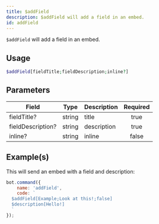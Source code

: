```yaml
---
title: $addField
description: $addField will add a field in an embed.
id: addField
---
```


`$addField` will add a field in an embed.

## Usage

```php
$addField[fieldTitle;fieldDescription;inline?]
```

## Parameters

| Field             | Type   | Description | Required |
|-------------------|--------|-------------|:--------:|
| fieldTitle?       | string | title       |   true   |
| fieldDescription? | string | description |   true   |
| inline?           | string | inline      |  false   |

## Example(s)

This will send an embed with a field and description:

```javascript
bot.command({
    name: 'addField',
    code: `
  $addField[Example;Look at this!;false]
  $description[Hello!]
  `
});
```
